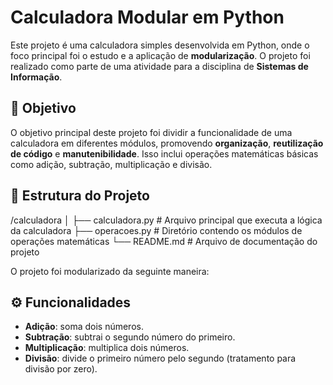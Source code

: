 # Calculadora Modular em Python

Este projeto é uma calculadora simples desenvolvida em Python, onde o foco principal foi o estudo e a aplicação de **modularização**. O projeto foi realizado como parte de uma atividade para a disciplina de **Sistemas de Informação**.

## 🧠 Objetivo

O objetivo principal deste projeto foi dividir a funcionalidade de uma calculadora em diferentes módulos, promovendo **organização**, **reutilização de código** e **manutenibilidade**. Isso inclui operações matemáticas básicas como adição, subtração, multiplicação e divisão.

## 📁 Estrutura do Projeto
/calculadora
│
├── calculadora.py              # Arquivo principal que executa a lógica da calculadora
├── operacoes.py            # Diretório contendo os módulos de operações matemáticas
└── README.md             # Arquivo de documentação do projeto


O projeto foi modularizado da seguinte maneira:

## ⚙️ Funcionalidades

- **Adição**: soma dois números.
- **Subtração**: subtrai o segundo número do primeiro.
- **Multiplicação**: multiplica dois números.
- **Divisão**: divide o primeiro número pelo segundo (tratamento para divisão por zero).


